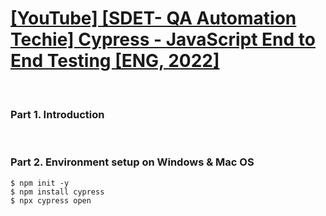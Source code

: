 # [[YouTube] [SDET- QA Automation Techie] Cypress - JavaScript End to End Testing [ENG, 2022]](https://www.youtube.com/playlist?list=PLUDwpEzHYYLvA7QFkC1C0y0pDPqYS56iU)

<br/>

### Part 1. Introduction

<br/>

### Part 2. Environment setup on Windows & Mac OS

```
$ npm init -y
$ npm install cypress
$ npx cypress open
```
